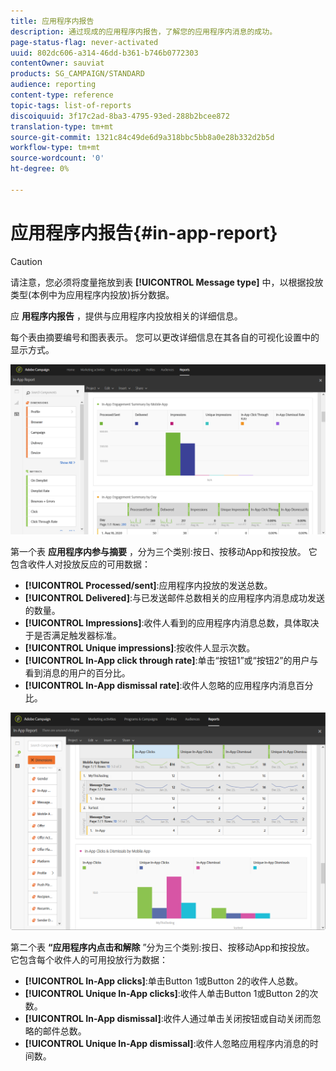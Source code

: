 ```yaml
---
title: 应用程序内报告
description: 通过现成的应用程序内报告，了解您的应用程序内消息的成功。
page-status-flag: never-activated
uuid: 802dc606-a314-46dd-b361-b746b0772303
contentOwner: sauviat
products: SG_CAMPAIGN/STANDARD
audience: reporting
content-type: reference
topic-tags: list-of-reports
discoiquuid: 3f17c2ad-8ba3-4795-93ed-288b2bcee872
translation-type: tm+mt
source-git-commit: 1321c84c49de6d9a318bbc5bb8a0e28b332d2b5d
workflow-type: tm+mt
source-wordcount: '0'
ht-degree: 0%

---
```



# 应用程序内报告{#in-app-report}

>[!CAUTION]
>
>请注意，您必须将度量拖放到表 **[!UICONTROL Message type]** 中，以根据投放类型(本例中为应用程序内投放)拆分数据。

应 **用程序内报告** ，提供与应用程序内投放相关的详细信息。

每个表由摘要编号和图表表示。 您可以更改详细信息在其各自的可视化设置中的显示方式。

![](assets/inapp_report.png)

第一个表 **应用程序内参与摘要** ，分为三个类别:按日、按移动App和按投放。 它包含收件人对投放反应的可用数据：

* **[!UICONTROL Processed/sent]**:应用程序内投放的发送总数。
* **[!UICONTROL Delivered]**:与已发送邮件总数相关的应用程序内消息成功发送的数量。
* **[!UICONTROL Impressions]**:收件人看到的应用程序内消息总数，具体取决于是否满足触发器标准。
* **[!UICONTROL Unique impressions]**:按收件人显示次数。
* **[!UICONTROL In-App click through rate]**:单击“按钮1”或“按钮2”的用户与看到消息的用户的百分比。
* **[!UICONTROL In-App dismissal rate]**:收件人忽略的应用程序内消息百分比。

![](assets/inapp_report_1.png)

第二个表 **“应用程序内点击和解除** ”分为三个类别:按日、按移动App和按投放。 它包含每个收件人的可用投放行为数据：

* **[!UICONTROL In-App clicks]**:单击Button 1或Button 2的收件人总数。
* **[!UICONTROL Unique In-App clicks]**:收件人单击Button 1或Button 2的次数。
* **[!UICONTROL In-App dismissal]**:收件人通过单击关闭按钮或自动关闭而忽略的邮件总数。
* **[!UICONTROL Unique In-App dismissal]**:收件人忽略应用程序内消息的时间数。

